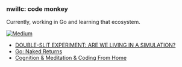 ### nwillc: code monkey

Currently, working in Go and learning that ecosystem. 

[![Medium](https://img.shields.io/badge/medium-%2312100E.svg?&style=for-the-badge&logo=medium&logoColor=white)](https://medium.com/@nwillc)
<!-- BLOG-POST-LIST:START -->
- [DOUBLE-SLIT EXPERIMENT: ARE WE LIVING IN A SIMULATION?](https://nwillc.medium.com/double-slit-experiment-are-we-living-in-a-simulation-116ec9a5bcfa?source=rss-c9a4243d7014------2)
- [Go: Naked Returns](https://levelup.gitconnected.com/go-naked-returns-4e2094b598e6?source=rss-c9a4243d7014------2)
- [Cognition & Meditation & Coding From Home](https://nwillc.medium.com/cognition-meditation-coding-from-home-7d01c7674886?source=rss-c9a4243d7014------2)
<!-- BLOG-POST-LIST:END -->
